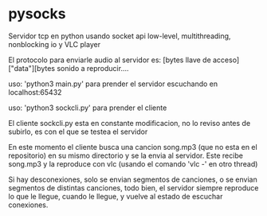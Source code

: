# pysocks
Servidor tcp en python usando socket api low-level, multithreading, nonblocking io y VLC player

El protocolo para enviarle audio al servidor es: [bytes llave de acceso]["data"][bytes sonido a reproducir....

uso: 'python3 main.py'
para prender el servidor escuchando en localhost:65432

uso: 'python3 sockcli.py'
para prender el cliente


El cliente sockcli.py esta en constante modificacion, no lo reviso antes de subirlo, es con el que se testea el servidor

En este momento el cliente busca una cancion song.mp3 (que no esta en el repositorio) en su mismo directorio y se la envia al servidor. Este recibe song.mp3 y la reproduce con vlc (usando el comando 'vlc -' en otro thread)

Si hay desconexiones, solo se envian segmentos de canciones, o se envian segmentos de distintas canciones, todo bien, el servidor siempre reproduce lo que le llegue, cuando le llegue, y vuelve al estado de escuchar conexiones.
